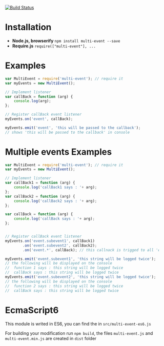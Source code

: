 [![Build Status](https://travis-ci.org/yousfiSaad/multi-event.svg?branch=master)](https://travis-ci.org/yousfiSaad/multi-event)

# Installation
- **Node.js, browserify** `npm install multi-event --save`
- **Require.js** `require(["multi-event"], ...`

# Examples

```javascript
var MultiEvent = require('multi-event'); // require it
var myEvents = new MultiEvent();

// Implement listener
var callBack = function (arg) {
    console.log(arg);
};

// Register callBack event listener
myEvents.on('event', callBack);

myEvents.emit('event', 'this will be passed to the callback');
// shows 'this will be passed to the callback' in console
```

# Multiple events Examples

```javascript
var MultiEvent = require('multi-event'); // require it
var myEvents = new MultiEvent();

// Implement listener
var callBack1 = function (arg) {
    console.log('callBack1 says : '+ arg);
};
var callBack2 = function (arg) {
    console.log('callBack2 says : '+ arg);
};

var callBack = function (arg) {
    console.log('callBack says : '+ arg);
};


// Register callBack event listener
myEvents.on('event.subevent1', callBack1)
        .on('event.subevent2', callBack2);
        .on('event.*', callBack); // this callnack is trigged to all 'event' sub-events

myEvents.emit('event.subevent1', 'this string will be logged twice');
// the following will be displayed on the console
//  function 1 says : this string will be logged twice
//  callBack says : this string will be logged twice
myEvents.emit('event.subevent2', 'this string will be logged twice');
// the following will be displayed on the console
//  function 2 says : this string will be logged twice
//  callBack says : this string will be logged twice
```

# EcmaScript6
This module is writed in ES6, you can find the in `src/multi-event-es6.js`

For building your modification run `npm build`, the files `multi-event.js` and `multi-event.min.js` are created in `dist` folder

